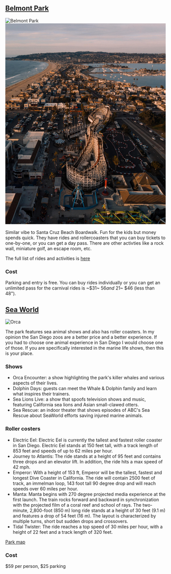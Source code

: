 ## [Belmont Park](https://www.belmontpark.com/)

![Belmont Park](https://www.californiabeaches.com/wp-content/uploads/2016/04/belmont-park-san-diego-belmont-park_54_990x660_201406011604-650x433.jpg)
![Belmont Park from above](../images/IMG_1111.JPG)

Similar vibe to Santa Cruz Beach Boardwalk. Fun for the kids but money spends quick. They have rides and rollercoasters that you can buy tickets to one-by-one, or you can get a day pass. There are other activties like a rock wall, miniature golf, an escape room, etc.

The full list of rides and activities is [here](https://www.belmontpark.com/ride-play/)

### Cost

Parking and entry is free. You can buy rides individually or you can get an unlimited pass for the carnival rides is ~$31~ $56 and ~$21~ $46 (less than 48").

## [Sea World](https://seaworld.com/)

![Orca](https://www.visitcalifornia.com/sites/default/files/styles/welcome_image/public/VC_SeaWorldSanDiego_Supplied_SW5_0771_Final_1280x640.jpg)

The park features sea animal shows and also has roller coasters. In my opinion the San Diego zoos are a better price and a better experience. If you had to choose one animal experience in San Diego I would choose one of those. If you are specifically interested in the marine life shows, then this is your place.

### Shows

* Orca Encounter: a show highlighting the park's killer whales and various aspects of their lives.
* Dolphin Days: guests can meet the Whale & Dolphin family and learn what inspires their trainers.
* Sea Lions Live: a show that spoofs television shows and music, featuring California sea lions and Asian small-clawed otters.
* Sea Rescue: an indoor theater that shows episodes of ABC's Sea Rescue about SeaWorld efforts saving injured marine animals.

### Roller costers

* Electric Eel: Electric Eel is currently the tallest and fastest roller coaster in San Diego. Electric Eel stands at 150 feet tall, with a track length of 853 feet and speeds of up to 62 miles per hour.
* Journey to Atlantis: The ride stands at a height of 95 feet and contains three drops and an elevator lift. In addition, the ride hits a max speed of 42 mph.
* Emperor: With a height of 153 ft, Emperor will be the tallest, fastest and longest Dive Coaster in California. The ride will contain 2500 feet of track, an immelman loop, 143 foot tall 90 degree drop and will reach speeds over 60 miles per hour.
* Manta: Manta begins with 270 degree projected media experience at the first launch. The train rocks forward and backward in synchronization with the projected film of a coral reef and school of rays. The two-minute, 2,800-foot (850 m) long ride stands at a height of 30 feet (9.1 m) and features a drop of 54 feet (16 m). The layout is characterized by multiple turns, short but sudden drops and crossovers.
* Tidal Twister: The ride reaches a top speed of 30 miles per hour, with a height of 22 feet and a track length of 320 feet.

<a href="https://seaworld.scdn3.secure.raxcdn.com/san-diego/-/media/seaworld-san-diego/images/maps/swc_park-map-summer-2019.ashx?version=1_201906045944" target="_blank">Park map</a>

### Cost

$59 per person, $25 parking